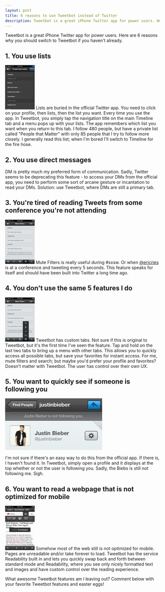 ```yaml
---
layout: post
title: 6 reasons to use Tweetbot instead of Twitter
description: Tweetbot is a great iPhone Twitter app for power users. Here are 8 reasons why you should switch to Tweetbot if you haven't already.
---
```

Tweetbot is a great iPhone Twitter app for power users. Here are 6 reasons why you should switch to Tweetbot if you haven't already.

## 1. You use lists
<img class='left' src='/images/tweetbot/tweetbot-lists.png' alt='Tweetbot lists' width='96' height='144' />
Lists are buried in the official Twitter app. You need to click on your profile, then lists, then the list you want. Every time you use the app. In Tweetbot, you simply tap the navigation title on the main Timeline tab and a menu pops up with your lists. The app remembers which list you want when you return to this tab. I follow 480 people, but have a private list called "People that Matter" with only 85 people that I try to follow more closely. I generally read this list; when I'm bored I'll switch to Timeline for the fire hose.

## 2. You use direct messages
DM is pretty much my preferred form of communication. Sadly, Twitter seems to be deprecating this feature - to access your DMs from the official app, you need to perform some sort of arcane gesture or incantation to read your DMs. Solution: use Tweetbot, where DMs are still a primary tab.

## 3. You're tired of reading Tweets from some conference you're not attending
<img class='left' src='/images/tweetbot/tweetbot-mute.png' alt='Tweetbot Mute Filters' width='96' height='144' />
Mute Filters is really useful during #sxsw. Or when <a href='http://twitter.com/ericries'>@ericries</a> is at a conference and tweeting every 5 seconds. This feature speaks for itself and should have been built into Twitter a long time ago.
<div class='clear'></div>

## 4. You don't use the same 5 features I do
<img class='right' src='/images/tweetbot/tweetbot-custom-tabs.png' alt='Tweetbot Custom Tabs' width='96' height='144' />
Tweetbot has custom tabs. Not sure if this is original to Tweetbot, but it's the first time I've seen the feature. Tap and hold on the last two tabs to bring up a menu with other tabs. This allows you to quickly access all possible tabs, but save your favorites for instant access. For me, mute filters and search; but maybe you'd prefer your profile and favorites? Doesn't matter with Tweetbot. The user has control over their own UX.

## 5. You want to quickly see if someone is following you
<p><img src='/images/tweetbot/tweetbot-following.png' alt='Tweetbot Following' width='316' height='168' /></p>

I'm not sure if there's an easy way to do this from the official app. If there is, I haven't found it. In Tweetbot, simply open a profile and it displays at the top whether or not the user is following you. Sadly, the Biebs is still not following me. Sigh.

## 6. You want to read a webpage that is not optimized for mobile
<img class='right' src='/images/tweetbot/tweetbot-readability.png' alt='Tweetbot Readability' width='96' height='144' />
Somehow most of the web still is not optimized for mobile. Pages are unreadable and/or take forever to load. Tweetbot has the service Readability built in and lets you quickly swap back and forth between standard mode and Readability, where you see only nicely formatted text and images and have custom control over the reading experience.
<div class='clear'></div>

What awesome Tweetbot features am I leaving out? Comment below with your favorite Tweetbot features and easter eggs!
